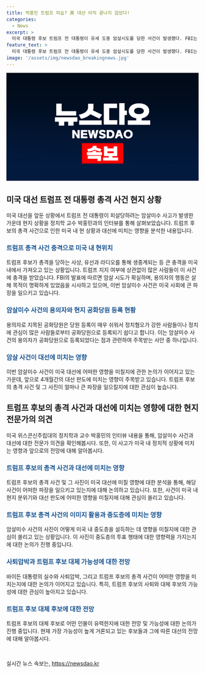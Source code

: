 ```yaml
---
title: 박홍민 트럼프 피습? 美 대선 아직 끝나지 않았다!
categories:
  - News
excerpt: >
  미국 대통령 후보 트럼프 전 대통령이 유세 도중 암살시도를 당한 사건이 발생했다. FBI는 사건을 암살미수로 규정하고, 용의자가 공화당 당원으로 등록되었지만, 미국에서는 당원등록이 쉬워 혐오 강한 정치인을 위한 조치로 보인다. 암살 시도에 대한 여론은 분분하며, 트럼프의 대선 판도에는 어떤 영향을 끼칠지 예측이 나뉜다. 사진의 영향력에도 의문이 나오고, 바이든 대통령의 사퇴 압박과 후임 후보에 대한 추측이 나오고 있다. SBS 라디오의 김태현의 정치쇼에서 박홍민 미국 위스콘신주립대 정치학과 교수와의 인터뷰에서 이 사건과 그 영향, 가능성에 대해 논의했다. (376자)
feature_text: >
  미국 대통령 후보 트럼프 전 대통령이 유세 도중 암살시도를 당한 사건이 발생했다. FBI는 사건을 암살미수로 규정하고, 용의자가 공화당 당원으로 등록되었지만, 미국에서는 당원등록이 쉬워 혐오 강한 정치인을 위한 조치로 보인다. 암살 시도에 대한 여론은 분분하며, 트럼프의 대선 판도에는 어떤 영향을 끼칠지 예측이 나뉜다. 사진의 영향력에도 의문이 나오고, 바이든 대통령의 사퇴 압박과 후임 후보에 대한 추측이 나오고 있다. SBS 라디오의 김태현의 정치쇼에서 박홍민 미국 위스콘신주립대 정치학과 교수와의 인터뷰에서 이 사건과 그 영향, 가능성에 대해 논의했다. (376자)
image: '/assets/img/newsdao_breakingnews.jpg'
---
```


<p><img src="/assets/img/newsdao_breakingnews.jpg" alt="ontimetimes 속보" /></p>

<h2 data-ke-size="size26">미국 대선 트럼프 전 대통령 총격 사건 현지 상황</h2>

<p data-ke-size="size16">미국 대선을 앞둔 상황에서 트럼프 전 대통령이 피살당하려는 암살미수 사고가 발생한 가운데 현지 상황을 정치학 교수 박홍민과의 인터뷰를 통해 살펴보았습니다. 트럼프 후보의 총격 사건으로 인한 미국 내 현 상황과 대선에 미치는 영향을 분석한 내용입니다.</p>

<h3><b><span style="color: #1a5490;">트럼프 총격 사건 충격으로 미국 내 현위치</span></b></h3>

<p data-ke-size="size16">트럼프 후보가 총격을 당하는 사상, 유선과 라디오를 통해 생중계되는 등 큰 충격을 미국 내에서 가져오고 있는 상황입니다. 트럼프 지지 여부에 상관없이 많은 사람들이 이 사건에 충격을 받았습니다. FBI의 발표에 따르면 암살 시도가 확실하며, 용의자의 행동은 살해 목적이 명확하게 있었음을 시사하고 있으며, 이번 암살미수 사건은 미국 사회에 큰 파장을 일으키고 있습니다.</p>

<h3><b><span style="color: #1a5490;">암살미수 사건의 용의자와 현지 공화당원 등록 현황</span></b></h3>

<p data-ke-size="size16">용의자로 지목된 공화당원은 당원 등록이 매우 쉬워서 정치혐오가 강한 사람들이나 정치에 관심이 많은 사람들로부터 공화당원으로 등록되기 쉽다고 합니다. 이는 암살미수 사건의 용의자가 공화당원으로 등록되었다는 점과 관련하여 주목받는 사안 중 하나입니다.</p>

<h3><b><span style="color: #1a5490;">암살 사건이 대선에 미치는 영향</span></b></h3>

<p data-ke-size="size16">이번 암살미수 사건이 미국 대선에 어떠한 영향을 미칠지에 관한 논의가 이어지고 있는 가운데, 앞으로 4개월간의 대선 판도에 미치는 영향이 주목받고 있습니다. 트럼프 후보의 총격 사건 및 그 사진이 얼마나 큰 파장을 일으킬지에 대한 관심이 높습니다.</p>

<h2 data-ke-size="size26">트럼프 후보의 총격 사건과 대선에 미치는 영향에 대한 현지 전문가의 의견</h2>

<p data-ke-size="size16">미국 위스콘신주립대의 정치학과 교수 박홍민의 인터뷰 내용을 통해, 암살미수 사건과 대선에 대한 전문가 의견을 확인해봅시다. 또한, 이 사고가 미국 내 정치적 상황에 미치는 영향과 앞으로의 전망에 대해 알아봅시다.</p>

<h3><b><span style="color: #1a5490;">트럼프 후보의 총격 사건과 대선에 미치는 영향</span></b></h3>

<p data-ke-size="size16">트럼프 후보의 총격 사건 및 그 사진이 미국 대선에 미칠 영향에 대한 분석을 통해, 해당 사건이 어떠한 파장을 일으키고 있는지에 대해 논의하고 있습니다. 또한, 사건이 미국 내 현지 분위기와 대선 판도에 어떠한 영향을 미칠지에 대해 관심이 쏠리고 있습니다.</p>

<h3><b><span style="color: #1a5490;">트럼프 후보 총격 사건의 이미지 활용과 중도층에 미치는 영향</span></b></h3>

<p data-ke-size="size16">암살미수 사건의 사진이 어떻게 미국 내 중도층을 설득하는 데 영향을 미칠지에 대한 관심이 쏠리고 있는 상황입니다. 이 사진이 중도층의 투표 행태에 대한 영향력을 가지는지에 대한 논의가 진행 중입니다.</p>

<h3><b><span style="color: #1a5490;">사퇴압박과 트럼프 후보 대체 가능성에 대한 전망</span></b></h3>

<p data-ke-size="size16">바이든 대통령의 실수와 사퇴압박, 그리고 트럼프 후보의 총격 사건이 어떠한 영향을 미치는지에 대한 논의가 이어지고 있습니다. 특히, 트럼프 후보의 사퇴와 대체 후보의 가능성에 대한 관심이 높아지고 있습니다.</p>

<h3><b><span style="color: #1a5490;">트럼프 후보 대체 후보에 대한 전망</span></b></h3>

<p data-ke-size="size16">트럼프 후보의 대체 후보로 어떤 인물이 유력한지에 대한 전망 및 가능성에 대한 논의가 진행 중입니다. 현재 가장 가능성이 높게 거론되고 있는 후보들과 그에 따른 대선의 전망에 대해 알아봅시다.</p>

<p data-ke-size="size16">&nbsp;</p>
실시간 뉴스 속보는, <a href="https://newsdao.kr" rel="dofollow">https://newsdao.kr</a>


